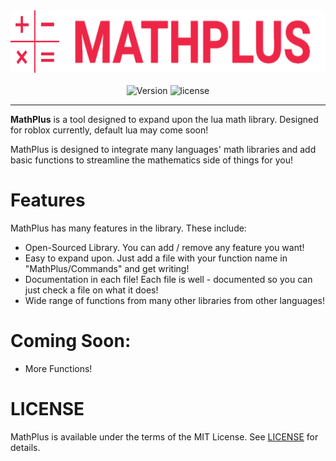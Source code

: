 <div align="center">
    <img src=".moonwave/static/thumbnail.png" alt="MathPlus" height="100"> </img>
</div>

<div>&nbsp;</div>

<div align="center">
    <img src="https://img.shields.io/github/v/release/iSophes/mathplus" alt="Version"> </img>
    <img src = "https://img.shields.io/github/license/iSophes/mathplus" alt="license"> </img> 
</div>

<hr />

**MathPlus** is a tool designed to expand upon the lua math library. Designed for roblox currently, default lua may come soon!

MathPlus is designed to integrate many languages' math libraries and add basic functions to streamline the mathematics side of things for you!

# Features

MathPlus has many features in the library. These include:

* Open-Sourced Library. You can add / remove any feature you want!
* Easy to expand upon. Just add a file with your function name in "MathPlus/Commands" and get writing!
* Documentation in each file! Each file is well - documented so you can just check a file on what it does! 
* Wide range of functions from many other libraries from other languages!

# Coming Soon:

* More Functions!

# LICENSE

MathPlus is available under the terms of the MIT License. See [LICENSE](LICENSE.md) for details.